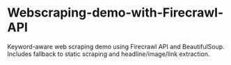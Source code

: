 # Webscraping-demo-with-Firecrawl-API
Keyword-aware web scraping demo using Firecrawl API and BeautifulSoup. Includes fallback to static scraping and headline/image/link extraction.
